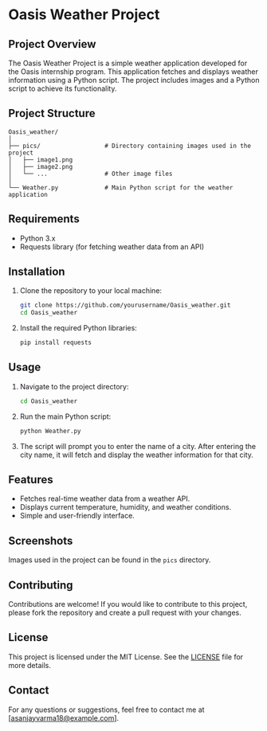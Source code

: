 
# Oasis Weather Project

## Project Overview

The Oasis Weather Project is a simple weather application developed for the Oasis internship program. This application fetches and displays weather information using a Python script. The project includes images and a Python script to achieve its functionality.

## Project Structure

```
Oasis_weather/
│
├── pics/                  # Directory containing images used in the project
│   ├── image1.png
│   ├── image2.png
│   └── ...                # Other image files
│
└── Weather.py             # Main Python script for the weather application
```

## Requirements

- Python 3.x
- Requests library (for fetching weather data from an API)

## Installation

1. Clone the repository to your local machine:

   ```bash
   git clone https://github.com/yourusername/Oasis_weather.git
   cd Oasis_weather
   ```

2. Install the required Python libraries:

   ```bash
   pip install requests
   ```

## Usage

1. Navigate to the project directory:

   ```bash
   cd Oasis_weather
   ```

2. Run the main Python script:

   ```bash
   python Weather.py
   ```

3. The script will prompt you to enter the name of a city. After entering the city name, it will fetch and display the weather information for that city.

## Features

- Fetches real-time weather data from a weather API.
- Displays current temperature, humidity, and weather conditions.
- Simple and user-friendly interface.

## Screenshots

Images used in the project can be found in the `pics` directory.

## Contributing

Contributions are welcome! If you would like to contribute to this project, please fork the repository and create a pull request with your changes.

## License

This project is licensed under the MIT License. See the [LICENSE](LICENSE) file for more details.

## Contact

For any questions or suggestions, feel free to contact me at [asanjayvarma18@example.com].
